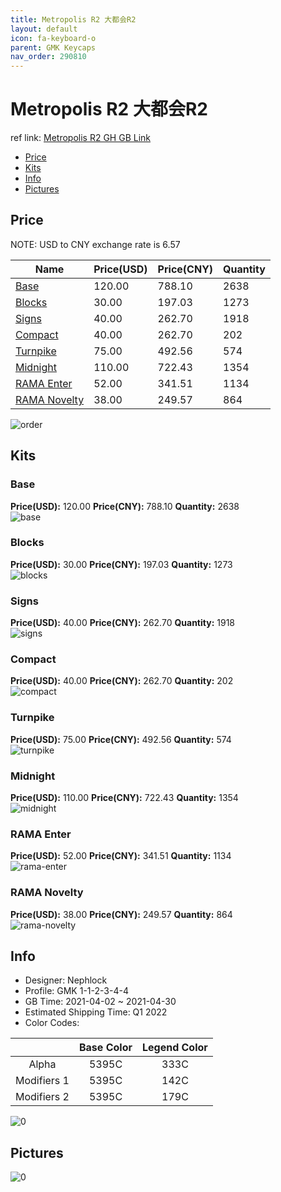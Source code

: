 ```yaml
---
title: Metropolis R2 大都会R2
layout: default
icon: fa-keyboard-o
parent: GMK Keycaps
nav_order: 290810
---
```


# Metropolis R2 大都会R2

ref link: [Metropolis R2 GH GB Link](https://geekhack.org/index.php?topic=112071.0)

* [Price](#price)
* [Kits](#kits)
* [Info](#info)
* [Pictures](#pictures)

## Price

NOTE: USD to CNY exchange rate is 6.57

| Name          | Price(USD)   |  Price(CNY) | Quantity |
| ------------- | ------------ |  ---------- | -------- |
|[Base](#base)|120.00|788.10|2638|
|[Blocks](#blocks)|30.00|197.03|1273|
|[Signs](#signs)|40.00|262.70|1918|
|[Compact](#compact)|40.00|262.70|202|
|[Turnpike](#turnpike)|75.00|492.56|574|
|[Midnight](#midnight)|110.00|722.43|1354|
|[RAMA Enter](#rama-enter)|52.00|341.51|1134|
|[RAMA Novelty](#rama-novelty)|38.00|249.57|864|

<img src="{{ 'assets/images/gmk-keycaps/Metropolis-R2/order.png' | relative_url }}" alt="order" class="image featured">

## Kits
### Base  
**Price(USD):** 120.00	**Price(CNY):** 788.10	**Quantity:** 2638  
<img src="{{ 'assets/images/gmk-keycaps/Metropolis-R2/kits_pics/base.jpg' | relative_url }}" alt="base" class="image featured">

### Blocks  
**Price(USD):** 30.00	**Price(CNY):** 197.03	**Quantity:** 1273  
<img src="{{ 'assets/images/gmk-keycaps/Metropolis-R2/kits_pics/blocks.jpg' | relative_url }}" alt="blocks" class="image featured">

### Signs  
**Price(USD):** 40.00	**Price(CNY):** 262.70	**Quantity:** 1918  
<img src="{{ 'assets/images/gmk-keycaps/Metropolis-R2/kits_pics/signs.jpg' | relative_url }}" alt="signs" class="image featured">

### Compact  
**Price(USD):** 40.00	**Price(CNY):** 262.70	**Quantity:** 202  
<img src="{{ 'assets/images/gmk-keycaps/Metropolis-R2/kits_pics/compact.jpg' | relative_url }}" alt="compact" class="image featured">

### Turnpike  
**Price(USD):** 75.00	**Price(CNY):** 492.56	**Quantity:** 574  
<img src="{{ 'assets/images/gmk-keycaps/Metropolis-R2/kits_pics/turnpike.jpg' | relative_url }}" alt="turnpike" class="image featured">

### Midnight  
**Price(USD):** 110.00	**Price(CNY):** 722.43	**Quantity:** 1354  
<img src="{{ 'assets/images/gmk-keycaps/Metropolis-R2/kits_pics/midnight.jpg' | relative_url }}" alt="midnight" class="image featured">

### RAMA Enter  
**Price(USD):** 52.00	**Price(CNY):** 341.51	**Quantity:** 1134  
<img src="{{ 'assets/images/gmk-keycaps/Metropolis-R2/kits_pics/rama-enter.png' | relative_url }}" alt="rama-enter" class="image featured">

### RAMA Novelty  
**Price(USD):** 38.00	**Price(CNY):** 249.57	**Quantity:** 864  
<img src="{{ 'assets/images/gmk-keycaps/Metropolis-R2/kits_pics/rama-novelty.png' | relative_url }}" alt="rama-novelty" class="image featured">

## Info
* Designer: Nephlock  
* Profile: GMK 1-1-2-3-4-4  
* GB Time: 2021-04-02 ~ 2021-04-30  
* Estimated Shipping Time: Q1 2022  
* Color Codes:  

| |Base Color     | Legend Color
| :-------------: | :-------------: | :------------:
|Alpha|5395C|333C
|Modifiers 1|5395C|142C
|Modifiers 2|5395C|179C

<img src="{{ 'assets/images/gmk-keycaps/Metropolis-R2/0.png' | relative_url }}" alt="0" class="image featured">

## Pictures  
<img src="{{ 'assets/images/gmk-keycaps/Metropolis-R2/rendering_pics/0.jpg' | relative_url }}" alt="0" class="image featured">

